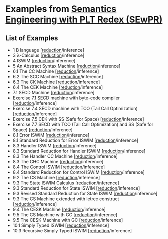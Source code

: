 # Examples from [Semantics Engineering with PLT Redex (SEwPR)](https://redex.racket-lang.org)

## List of Examples

* 1 B language [[reduction](reduction/b.rkt)/inference]
* 3 λ-Calculus [[reduction](reduction/lam.rkt)/inference]
* 4 ISWIM [[reduction](reduction/iswim.rkt)/inference]
* 5 An Abstract Syntax Machine [[reduction](reduction/iswim-std.rkt)/inference]
* 6.1 The CC Machine [[reduction](reduction/cc.rkt)/inference]
* 6.2 The SCC Machine [[reduction](reduction/scc.rkt)/inference]
* 6.3 The CK Machine [[reduction](reduction/ck.rkt)/inference]
* 6.4 The CEK Machine [[reduction](reduction/cek.rkt)/inference]
* 7.1 SECD Machine [[reduction](reduction/secd.rkt)/inference]
* Exercise 7.1 SECD machine with byte-code compiler [[reduction](reduction/secd2.rkt)/inference]
* Exercise 7.4 SECD machine with TCO (Tail Call Optimization) [[reduction](reduction/secd-tco.rkt)/inference]
* Exercise 7.5 CEK with SS (Safe for Space) [[reduction](reduction/cek-ss.rkt)/inference]
* Exercise 7.7 SECD with TCO (Tail Call Optimization) and SS (Safe for Space) [[reduction](reduction/secd-tco-ss.rkt)/inference]
* 8.1 Error ISWIM [[reduction](reduction/e-iswim.rkt)/inference]
* 8.1 Standard Reduction for Error ISWIM [[reduction](reduction/e-iswim-std.rkt)/inference]
* 8.3 Handler ISWIM [[reduction](reduction/h-iswim.rkt)/inference]
* 8.3 Standard Reduction for Handler ISWIM [[reduction](reduction/h-iswim-std.rkt)/inference]
* 8.3 The Handler CC Machine [[reduction](reduction/cc+h.rkt)/inference]
* 8.3 The CHC Machine [[reduction](reduction/chc.rkt)/inference]
* 8.4 The Control ISWIM [[reduction](reduction/c-iswim.rkt)/inference]
* 8.4 Standard Reduction for Control ISWIM [[reduction](reduction/c-iswim-std.rkt)/inference]
* 9.2 The CS Machine [[reduction](reduction/cs.rkt)/inference]
* 9.3 The State ISWIM Calculus [[reduction](reduction/s-iswim.rkt)/inference]
* 9.3 Standard Reduction for State ISWIM [[reduction](reduction/s-iswim-std.rkt)/inference]
* 9.3 Revised Standard Reduction for State ISWIM [[reduction](reduction/s-iswim-std2.rkt)/inference]
* 9.3 The CS Machine extended with letrec construct [[reduction](reduction/cs2.rkt)/inference]
* 9.4 The CESK Machine [[reduction](reduction/cesk.rkt)/inference]
* 9.5 The CS Machine with GC [[reduction](reduction/cs+gc.rkt)/inference]
* 9.5 The CESK Machine with GC [[reduction](reduction/cesk+gc.rkt)/inference]
* 10.1 Simply Typed ISWIM [[reduction](reduction/st-iswim.rkt)/inference]
* 10.3 Recursive Simply Typed ISWIM [[reduction](reduction/rec-st-iswim.rkt)/inference]
